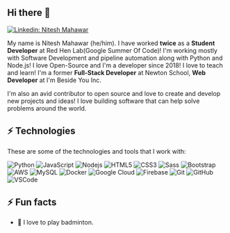 ## Hi there 👋

[![Linkedin: Nitesh Mahawar](https://img.shields.io/badge/-Nitesh%20Mahawar-blue?style=flat-square&logo=Linkedin&logoColor=white&link=https://www.linkedin.com/in/nitesh84/)](https://www.linkedin.com/in/nitesh84)


My name is Nitesh Mahawar (he/him). I have worked **twice** as a **Student Developer** at Red Hen Lab(Google Summer Of Code)! I'm working mostly with Software Development and pipeline automation along with Python and Node.js! I love Open-Source and I'm a developer since 2018! I love to teach and learn! I'm a former **Full-Stack Developer** at Newton School, **Web Developer** at I'm Beside You Inc. 

I'm also an avid contributor to open source and love to create and develop new projects and ideas! I love building software that can help solve problems around the world.

## ⚡ Technologies

These are some of the technologies and tools that I work with:

![Python](https://img.shields.io/badge/-Python-black?style=flat-square&logo=python)
![JavaScript](https://img.shields.io/badge/-JavaScript-black?style=flat-square&logo=javascript)
![Nodejs](https://img.shields.io/badge/-Nodejs-339933?style=flat-square&logo=Node.js&logoColor=white)
![HTML5](https://img.shields.io/badge/-HTML5-E34F26?style=flat-square&logo=html5&logoColor=white)
![CSS3](https://img.shields.io/badge/-CSS3-1572B6?style=flat-square&logo=css3)
![Sass](https://img.shields.io/badge/-Sass-CC6699?style=flat-square&logo=sass&logoColor=white)
![Bootstrap](https://img.shields.io/badge/-Bootstrap-563D7C?style=flat-square&logo=bootstrap)
![AWS](https://img.shields.io/badge/-AWS-CC2927?style=flat-square&logo=aws&logoColor=white)
![MySQL](https://img.shields.io/badge/-MySQL-4479A1?style=flat-square&logo=mysql&logoColor=white)
![Docker](https://img.shields.io/badge/-Docker-2496ED?style=flat-square&logo=docker&logoColor=white)
![Google Cloud](https://img.shields.io/badge/Google%20Cloud-4285F4?style=flat-square&logo=google-cloud&logoColor=white)
![Firebase](https://img.shields.io/badge/Firebase-FFCA28?style=flat-square&logo=firebase&logoColor=white)
![Git](https://img.shields.io/badge/-Git-black?style=flat-square&logo=git)
![GitHub](https://img.shields.io/badge/-GitHub-181717?style=flat-square&logo=github)
![VSCode](https://img.shields.io/badge/-VSCode-007ACC?style=flat-square&logo=visual-studio-code&logoColor=white)
              

## ⚡ Fun facts

- 🏸 I love to play badminton.
